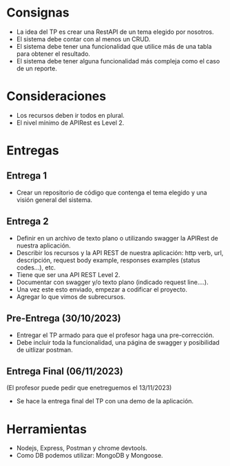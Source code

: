 # Consignas

- La idea del TP es crear una RestAPI de un tema elegido por nosotros.
- El sistema debe contar con al menos un CRUD.
- El sistema debe tener una funcionalidad que utilice más de una tabla para obtener el resultado.
- El sistema debe tener alguna funcionalidad más compleja como el caso de un reporte.

# Consideraciones

- Los recursos deben ir todos en plural.
- El nivel mínimo de APIRest es Level 2.

# Entregas

## Entrega 1

- Crear un repositorio de código que contenga el tema elegido y una visión general del sistema.

## Entrega 2

- Definir en un archivo de texto plano o utilizando swagger la APIRest de nuestra aplicación.
- Describir los recursos y la API REST de nuestra aplicación: http verb, url, descripción, request body example, responses examples (status codes...), etc.
- Tiene que ser una API REST Level 2.
- Documentar con swagger y/o texto plano (indicado request line....).
- Una vez este esto enviado, empezar a codificar el proyecto.
- Agregar lo que vimos de subrecursos.

## Pre-Entrega (30/10/2023)

- Entregar el TP armado para que el profesor haga una pre-corrección.
- Debe incluir toda la funcionalidad, una página de swagger y posibilidad de uitlizar postman.

## Entrega Final (06/11/2023)

(El profesor puede pedir que enetreguemos el 13/11/2023)

- Se hace la entrega final del TP con una demo de la aplicación.

# Herramientas

- Nodejs, Express, Postman y chrome devtools.
- Como DB podemos utilizar: MongoDB y Mongoose.
